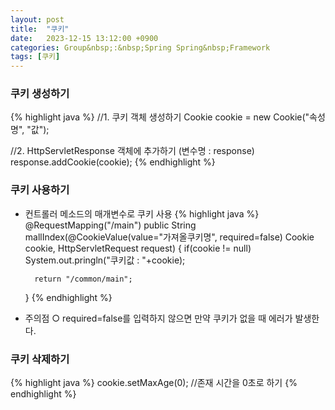 ```yaml
---
layout: post
title:  "쿠키"
date:   2023-12-15 13:12:00 +0900
categories: Group&nbsp;:&nbsp;Spring Spring&nbsp;Framework
tags: [쿠키]
---
```


### 쿠키 생성하기

{% highlight java %}
//1. 쿠키 객체 생성하기
Cookie cookie = new Cookie("속성명", "값");

//2. HttpServletResponse 객체에 추가하기 (변수명 : response)
response.addCookie(cookie);
{% endhighlight %}

### 쿠키 사용하기

- 컨트롤러 메소드의 매개변수로 쿠키 사용
    {% highlight java %}
    @RequestMapping("/main")
    public String mallIndex(@CookieValue(value="가져올쿠키명", required=false) Cookie cookie, HttpServletRequest request) {
        if(cookie != null)
            System.out.pringln("쿠키값 : "+cookie);

        return "/common/main";
    }
    {% endhighlight %}

- 주의점
    ○ required=false를 입력하지 않으면 만약 쿠키가 없을 때 에러가 발생한다.

### 쿠키 삭제하기

{% highlight java %}
cookie.setMaxAge(0); //존재 시간을 0초로 하기
{% endhighlight %}